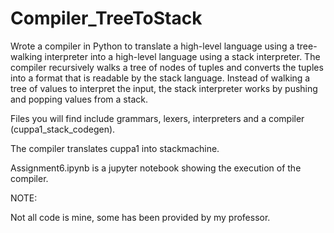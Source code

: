# Compiler_TreeToStack
Wrote a compiler in Python to translate a high-level language using a tree-walking interpreter into a high-level language using a stack interpreter. The compiler recursively walks a tree of nodes of tuples and converts the tuples into a format that is readable by the stack language. Instead of walking a tree of values to interpret the input, the stack interpreter works by pushing and popping values from a stack.


Files you will find include grammars, lexers, interpreters and a compiler (cuppa1_stack_codegen).

The compiler translates cuppa1 into stackmachine. 

Assignment6.ipynb is a jupyter notebook showing the execution of the compiler.

NOTE:
 
 Not all code is mine, some has been provided by my professor.
